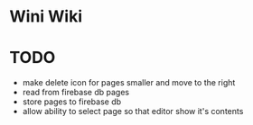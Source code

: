 # Wini Wiki

# TODO
- make delete icon for pages smaller and move to the right
- read from firebase db pages
- store pages to firebase db
- allow ability to select page so that editor show it's contents
